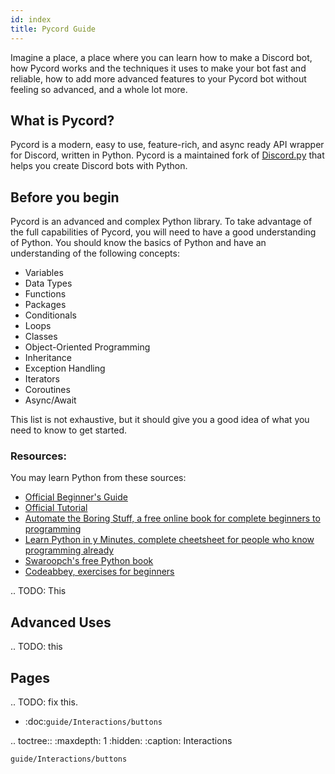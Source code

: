 ```yaml
---
id: index
title: Pycord Guide
---
```

Imagine a place, a place where you can learn how to make a Discord bot, how Pycord works and the techniques it uses to make your bot fast and reliable, how to add more advanced features to your Pycord bot without feeling so advanced, and a whole lot more.

## What is Pycord?

Pycord is a modern, easy to use, feature-rich, and async ready API wrapper for Discord, written in Python. Pycord is a maintained fork of [Discord.py](https://github.com/Rapptz/discord.py) that helps you create Discord bots with Python.


## Before you begin

Pycord is an advanced and complex Python library. To take advantage of the full capabilities of Pycord, you will need to have a good understanding of Python. You should know the basics of Python and have an understanding of the following concepts:

* Variables
* Data Types
* Functions
* Packages
* Conditionals
* Loops
* Classes
* Object-Oriented Programming
* Inheritance
* Exception Handling
* Iterators
* Coroutines
* Async/Await

This list is not exhaustive, but it should give you a good idea of what you need to know to get started.

### **Resources**:

You may learn Python from these sources:

* [Official Beginner's Guide](https://wiki.python.org/moin/BeginnersGuide)
* [Official Tutorial](https://docs.python.org/3/tutorial/)
* [Automate the Boring Stuff, a free online book for complete beginners to programming](https://automatetheboringstuff.com/)
* [Learn Python in y Minutes, complete cheetsheet for people who know programming already](https://learnxinyminutes.com/docs/python3/)
* [Swaroopch's free Python book](http://python.swaroopch.com/)
* [Codeabbey, exercises for beginners](http://www.codeabbey.com/)

.. TODO: This

## Advanced Uses

.. TODO: this


## Pages

.. TODO: fix this.

* :doc:`guide/Interactions/buttons`

.. toctree::
    :maxdepth: 1
    :hidden:
    :caption: Interactions

    guide/Interactions/buttons
